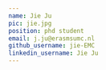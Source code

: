 ```yaml
---
name: Jie Ju
pic: jie.jpg
position: phd student
email: j.ju@erasmsumc.nl
github_username: jie-EMC
linkedin_username: Jie Ju
---
```

